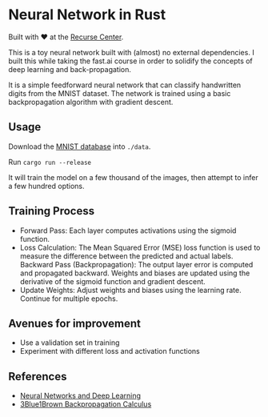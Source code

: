 # Neural Network in Rust

Built with ❤️ at the [Recurse Center](https://www.recurse.com/).


This is a toy neural network built with (almost) no external dependencies. I built this while taking the fast.ai course in order to solidify the concepts of deep learning and back-propagation.

It is a simple feedforward neural network that can classify handwritten digits from the MNIST dataset. The network is trained using a basic backpropagation algorithm with gradient descent.


## Usage

Download the [MNIST database](https://www.kaggle.com/datasets/hojjatk/mnist-dataset/data) into `./data`.

Run `cargo run --release`

It will train the model on a few thousand of the images, then attempt to infer a few hundred options.


## Training Process

- Forward Pass: Each layer computes activations using the sigmoid function.
- Loss Calculation: The Mean Squared Error (MSE) loss function is used to measure the difference between the predicted and actual labels.
Backward Pass (Backpropagation): The output layer error is computed and propagated backward. Weights and biases are updated using the derivative of the sigmoid function and gradient descent.
- Update Weights: Adjust weights and biases using the learning rate.
Continue for multiple epochs.

## Avenues for improvement

- Use a validation set in training
- Experiment with different loss and activation functions

## References

- [Neural Networks and Deep Learning](http://neuralnetworksanddeeplearning.com/chap2.html)
- [3Blue1Brown Backpropagation Calculus](https://www.3blue1brown.com/lessons/backpropagation-calculus)
